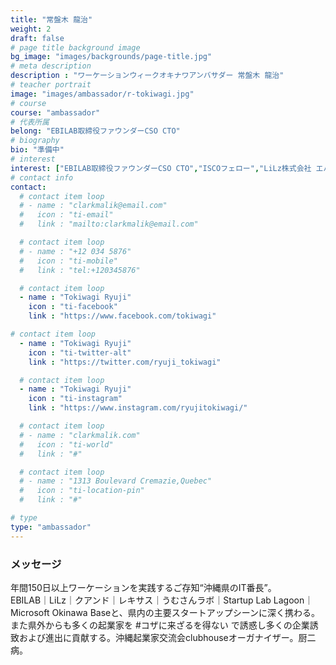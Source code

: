 ```yaml
---
title: "常盤木 龍治"
weight: 2
draft: false
# page title background image
bg_image: "images/backgrounds/page-title.jpg"
# meta description
description : "ワーケーションウィークオキナワアンバサダー 常盤木 龍治"
# teacher portrait
image: "images/ambassador/r-tokiwagi.jpg"
# course
course: "ambassador"
# 代表所属
belong: "EBILAB取締役ファウンダーCSO CTO"
# biography
bio: "準備中"
# interest
interest: ["EBILAB取締役ファウンダーCSO CTO","ISCOフェロー","LiLz株式会社 エバンジェリスト/経営戦略室長","株式会社レキサス エバンジェリスト/事業推進部マネージャー"]
# contact info
contact:
  # contact item loop
  # - name : "clarkmalik@email.com"
  #   icon : "ti-email"
  #   link : "mailto:clarkmalik@email.com"

  # contact item loop
  # - name : "+12 034 5876"
  #   icon : "ti-mobile"
  #   link : "tel:+120345876"

  # contact item loop
  - name : "Tokiwagi Ryuji"
    icon : "ti-facebook"
    link : "https://www.facebook.com/tokiwagi"

# contact item loop
  - name : "Tokiwagi Ryuji"
    icon : "ti-twitter-alt"
    link : "https://twitter.com/ryuji_tokiwagi"

  # contact item loop
  - name : "Tokiwagi Ryuji"
    icon : "ti-instagram"
    link : "https://www.instagram.com/ryujitokiwagi/"

  # contact item loop
  # - name : "clarkmalik.com"
  #   icon : "ti-world"
  #   link : "#"

  # contact item loop
  # - name : "1313 Boulevard Cremazie,Quebec"
  #   icon : "ti-location-pin"
  #   link : "#"

# type
type: "ambassador"
---
```


### メッセージ

年間150日以上ワーケーションを実践するご存知“沖縄県のIT番長”。  
EBILAB｜LiLz｜クアンド｜レキサス｜うむさんラボ｜Startup Lab Lagoon｜Microsoft Okinawa Baseと、県内の主要スタートアップシーンに深く携わる。  
また県外からも多くの起業家を #コザに来ざるを得ない で誘惑し多くの企業誘致および進出に貢献する。沖縄起業家交流会clubhouseオーガナイザー。厨二病。